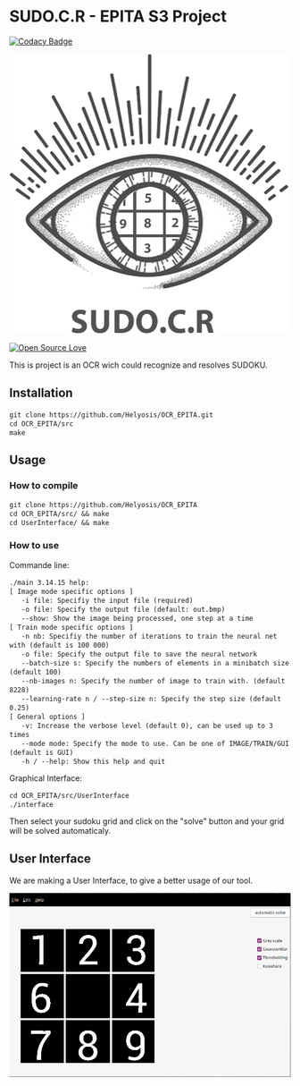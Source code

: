 # SUDO.C.R - EPITA S3 Project

[![Codacy Badge](https://app.codacy.com/project/badge/Grade/a96baca52b294b9a84ac0b90f4c5e754)](https://www.codacy.com?utm_source=github.com&amp;utm_medium=referral&amp;utm_content=Helyosis/OCR_EPITA&amp;utm_campaign=Badge_Grade)

<img src="Ressources/L.png" width="500" height="500" />

[![Open Source Love](https://badges.frapsoft.com/os/v1/open-source.png?v=103)](https://github.com/ellerbrock/open-source-badges/)

This is project is an OCR wich could recognize and resolves SUDOKU.

## Installation
```
git clone https://github.com/Helyosis/OCR_EPITA.git
cd OCR_EPITA/src
make
```
## Usage
### How to compile 
```
git clone https://github.com/Helyosis/OCR_EPITA
cd OCR_EPITA/src/ && make
cd UserInterface/ && make
```
### How to use
Commande line:
```
./main 3.14.15 help:
[ Image mode specific options ]
   -i file: Specifiy the input file (required)
   -o file: Specify the output file (default: out.bmp)
   --show: Show the image being processed, one step at a time
[ Train mode specific options ]
   -n nb: Specifiy the number of iterations to train the neural net with (default is 100 000)
   -o file: Specify the output file to save the neural network
   --batch-size s: Specify the numbers of elements in a minibatch size (default 100)
   --nb-images n: Specify the number of image to train with. (default 8228)
   --learning-rate n / --step-size n: Specify the step size (default 0.25)
[ General options ]
   -v: Increase the verbose level (default 0), can be used up to 3 times
   --mode mode: Specify the mode to use. Can be one of IMAGE/TRAIN/GUI (default is GUI)
   -h / --help: Show this help and quit
```
Graphical Interface:
```
cd OCR_EPITA/src/UserInterface
./interface
```
Then select your sudoku grid and click on the "solve" button and your grid will be solved automaticaly.

## User Interface
We are making a User Interface, to give a better usage of our tool.

<img src="Ressources/UI.png"/>
